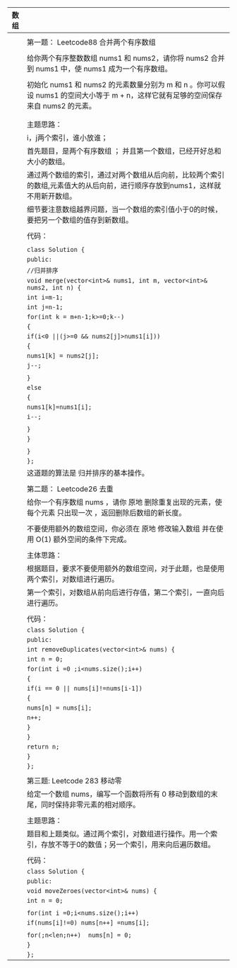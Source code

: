 | 数组 |                                                              |
| ---- | :----------------------------------------------------------- |
|      |                                                              |
|      | 第一题： Leetcode88 合并两个有序数组                         |
|      |                                                              |
|      | 给你两个有序整数数组 nums1 和 nums2，请你将 nums2 合并到 nums1 中，使 nums1 成为一个有序数组。 |
|      |                                                              |
|      | 初始化 nums1 和 nums2 的元素数量分别为 m 和 n 。你可以假设 nums1 的空间大小等于 m + n，这样它就有足够的空间保存来自 nums2 的元素。 |
|      |                                                              |
|      |                                                              |
|      | 主题思路：                                                   |
|      | i，j两个索引，谁小放谁；                                     |
|      | 首先题目，是两个有序数组 ； 并且第一个数组，已经开好总和大小的数组。 |
|      | 通过两个数组的索引，通过对两个数组从后向前，比较两个索引的数组,元素值大的从后向前，进行顺序存放到nums1，这样就不用新开数组。 |
|      | 细节要注意数组越界问题，当一个数组的索引值小于0的时候，要把另一个数组的值存到新数组。 |
|      |                                                              |
|      | 代码：                                                       |
|      |                                                              |
|      | `class Solution {`                                           |
|      | `public:`                                                    |
|      | `//归并排序`                                                 |
|      | `void merge(vector<int>& nums1, int m, vector<int>& nums2, int n) {` |
|      | `int i=m-1;`                                                 |
|      | `int j=n-1;`                                                 |
|      | `for(int k = m+n-1;k>=0;k--)`                                |
|      | `{`                                                          |
|      | `if(i<0 \|\|(j>=0 && nums2[j]>nums1[i]))`                    |
|      | `{`                                                          |
|      | `nums1[k] = nums2[j];`                                       |
|      | `j--;`                                                       |
|      |                                                              |
|      | `}`                                                          |
|      | `else`                                                       |
|      | `{`                                                          |
|      | `nums1[k]=nums1[i];`                                         |
|      | `i--;`                                                       |
|      |                                                              |
|      | `}`                                                          |
|      | `}`                                                          |
|      |                                                              |
|      | `}`                                                          |
|      | `};`                                                         |
|      | 这道题的算法是 归并排序的基本操作。                          |
|      |                                                              |
|      | 第二题： Leetcode26 去重                                     |
|      | 给你一个有序数组 nums ，请你 原地 删除重复出现的元素，使每个元素 只出现一次 ，返回删除后数组的新长度。 |
|      |                                                              |
|      | 不要使用额外的数组空间，你必须在 原地 修改输入数组 并在使用 O(1) 额外空间的条件下完成。 |
|      |                                                              |
|      | 主体思路：                                                   |
|      | 根据题目，要求不要使用额外的数组空间，对于此题，也是使用两个索引，对数组进行遍历。 |
|      | 第一个索引，对数组从前向后进行存值，第二个索引，一直向后进行遍历。 |
|      |                                                              |
|      | 代码：                                                       |
|      | `class Solution {`                                           |
|      | `public:`                                                    |
|      | `int removeDuplicates(vector<int>& nums) {`                  |
|      | `int n = 0;`                                                 |
|      | `for(int i =0 ;i<nums.size();i++)`                           |
|      | `{`                                                          |
|      | `if(i == 0 \|\| nums[i]!=nums[i-1])`                         |
|      | `{`                                                          |
|      | `nums[n] = nums[i];`                                         |
|      | `n++;`                                                       |
|      | `}`                                                          |
|      | `}`                                                          |
|      | `return n;`                                                  |
|      | `}`                                                          |
|      | `};`                                                         |
|      |                                                              |
|      | 第三题: Leetcode 283 移动零                                  |
|      | 给定一个数组 nums，编写一个函数将所有 0 移动到数组的末尾，同时保持非零元素的相对顺序。 |
|      |                                                              |
|      | 主题思路：                                                   |
|      | 题目和上题类似。通过两个索引，对数组进行操作。用一个索引，存放不等于0的数值；另一个索引，用来向后遍历数组。 |
|      |                                                              |
|      | 代码：                                                       |
|      | `class Solution {`                                           |
|      | `public:`                                                    |
|      | `void moveZeroes(vector<int>& nums) {`                       |
|      | `int n = 0;`                                                 |
|      |                                                              |
|      | `for(int i =0;i<nums.size();i++)`                            |
|      | `if(nums[i]!=0) nums[n++] =nums[i];`                         |
|      |                                                              |
|      | `for(;n<len;n++)  nums[n] = 0;`                              |
|      | `}`                                                          |
|      | `};`                                                         |